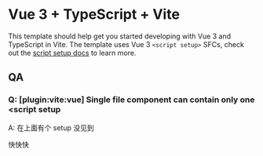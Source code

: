 # Vue 3 + TypeScript + Vite

This template should help get you started developing with Vue 3 and TypeScript in Vite. The template uses Vue 3 `<script setup>` SFCs, check out the [script setup docs](https://v3.vuejs.org/api/sfc-script-setup.html#sfc-script-setup) to learn more.

## QA

### Q: [plugin:vite:vue] Single file component can contain only one <script setup

A: 在上面有个 setup 没见到

快快快
